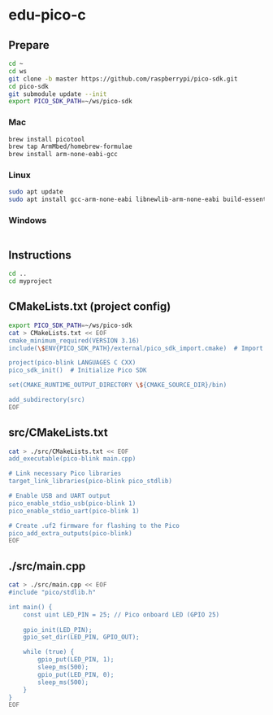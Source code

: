 # edu-pico-c

## Prepare

```bash
cd ~
cd ws
git clone -b master https://github.com/raspberrypi/pico-sdk.git
cd pico-sdk
git submodule update --init
export PICO_SDK_PATH=~/ws/pico-sdk
```


### Mac

```bash
brew install picotool
brew tap ArmMbed/homebrew-formulae
brew install arm-none-eabi-gcc
```

### Linux

```bash
sudo apt update
sudo apt install gcc-arm-none-eabi libnewlib-arm-none-eabi build-essential
```

### Windows

```bash
```



## Instructions

```bash
cd ..
cd myproject
```

## CMakeLists.txt (project config)

```bash
export PICO_SDK_PATH=~/ws/pico-sdk
cat > CMakeLists.txt << EOF
cmake_minimum_required(VERSION 3.16)
include(\$ENV{PICO_SDK_PATH}/external/pico_sdk_import.cmake)  # Import Pico SDK

project(pico-blink LANGUAGES C CXX)
pico_sdk_init()  # Initialize Pico SDK

set(CMAKE_RUNTIME_OUTPUT_DIRECTORY \${CMAKE_SOURCE_DIR}/bin)

add_subdirectory(src)
EOF
```

## src/CMakeLists.txt

```bash
cat > ./src/CMakeLists.txt << EOF
add_executable(pico-blink main.cpp)

# Link necessary Pico libraries
target_link_libraries(pico-blink pico_stdlib)

# Enable USB and UART output
pico_enable_stdio_usb(pico-blink 1)
pico_enable_stdio_uart(pico-blink 1)

# Create .uf2 firmware for flashing to the Pico
pico_add_extra_outputs(pico-blink)
EOF
```
## ./src/main.cpp

```bash
cat > ./src/main.cpp << EOF
#include "pico/stdlib.h"

int main() {
    const uint LED_PIN = 25; // Pico onboard LED (GPIO 25)
    
    gpio_init(LED_PIN);
    gpio_set_dir(LED_PIN, GPIO_OUT);

    while (true) {
        gpio_put(LED_PIN, 1);
        sleep_ms(500);
        gpio_put(LED_PIN, 0);
        sleep_ms(500);
    }
}
EOF
```

